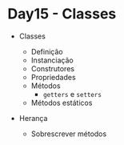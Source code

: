 # Day15 - Classes

* Classes
    * Definição
    * Instanciação
    * Construtores
    * Propriedades
    * Métodos
        * `getters` e `setters`
    * Métodos estáticos

* Herança
    * Sobrescrever métodos
